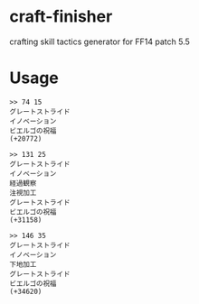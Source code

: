 # craft-finisher
crafting skill tactics generator for FF14 patch 5.5

# Usage

~~~
>> 74 15
グレートストライド
イノベーション
ビエルゴの祝福
(+20772)

>> 131 25
グレートストライド
イノベーション
経過観察
注視加工
グレートストライド
ビエルゴの祝福
(+31158)

>> 146 35
グレートストライド
イノベーション
下地加工
グレートストライド
ビエルゴの祝福
(+34620)
~~~

